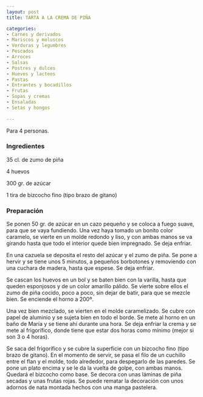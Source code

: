 ```yaml
---
layout: post
title: TARTA A LA CREMA DE PIÑA

categories:
- Carnes y derivados
- Mariscos y moluscos
- Verduras y legumbres
- Pescados
- Arroces
- Salsas
- Postres y dulces
- Huevos y lacteos
- Pastas
- Entrantes y bocadillos
- Frutas
- Sopas y cremas
- Ensaladas
- Setas y hongos
 
---
```

Para 4 personas.

<h3>Ingredientes</h3>

35 cl. de zumo de piña

4 huevos

300 gr. de azúcar

1 tira de bizcocho fino (tipo brazo de gitano)

<h3>Preparación</h3>

Se ponen 50 gr. de azúcar en un cazo pequeño y se coloca a fuego suave, para que se vaya fundiendo. Una vez haya tomado un bonito color caramelo, se vierte en un molde redondo y liso, y con ambas manos se va girando hasta que todo el interior quede bien impregnado. Se deja enfriar.

En una cazuela se deposita el resto del azúcar y el zumo de piña. Se pone a hervir y se tiene unos 5 minutos, a pequeños borbotones y removiendo con una cuchara de madera, hasta que espese. Se deja enfriar.

Se cascan los huevos en un bol y se baten bien con la varilla, hasta que queden esponjosos y de un color amarillo pálido. Se vierte sobre ellos el zumo de piña cocido, poco a poco, sin dejar de batir, para que se mezcle bien. Se enciende el horno a 200&ordm;.

Una vez bien mezclado, se vierten en el molde caramelizado. Se cubre con papel de aluminio y se sujeta bien en todo el borde. Se mete al horno en un baño de María y se tiene ahí durante una hora. Se deja enfriar la crema y se mete al frigorífico, donde tiene que estar dos horas como mínimo (mejor si son 3 o 4 horas).

Se saca del frigorífico y se cubre la superficie con un bizcocho fino (tipo brazo de gitano). En el momento de servir, se pasa el filo de un cuchillo entre el flan y el molde, todo alrededor, para despegarlo de las paredes. Se pone un plato encima y se le da la vuelta de golpe, con ambas manos. Quedará el bizcocho como base. Se decora con unas láminas de piña secadas y unas frutas rojas. Se puede rematar la decoración con unos adornos de nata montada hechos con una manga pastelera.

